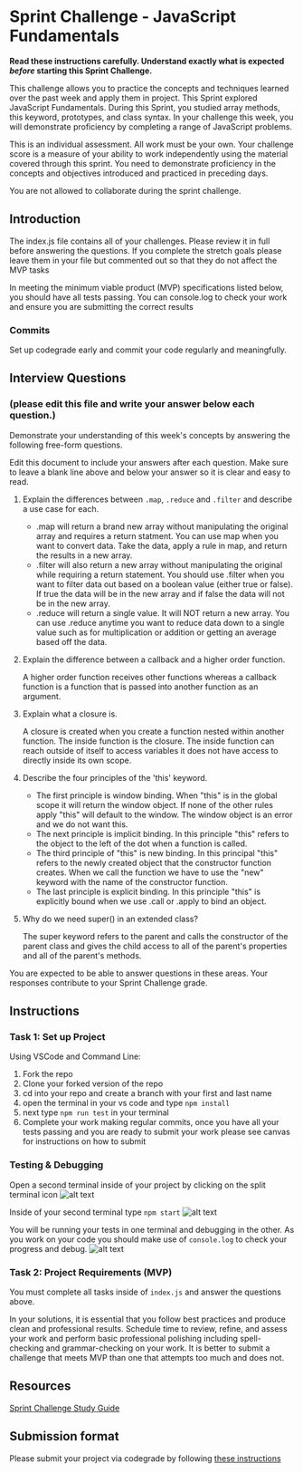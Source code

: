 # Sprint Challenge - JavaScript Fundamentals

**Read these instructions carefully. Understand exactly what is expected _before_ starting this Sprint Challenge.**

This challenge allows you to practice the concepts and techniques learned over the past week and apply them in project. This Sprint explored JavaScript Fundamentals. During this Sprint, you studied array methods, this keyword, prototypes, and class syntax. In your challenge this week, you will demonstrate proficiency by completing a range of JavaScript problems.

This is an individual assessment. All work must be your own. Your challenge score is a measure of your ability to work independently using the material covered through this sprint. You need to demonstrate proficiency in the concepts and objectives introduced and practiced in preceding days.

You are not allowed to collaborate during the sprint challenge. 

## Introduction

The index.js file contains all of your challenges. Please review it in full before answering the questions. If you complete the stretch goals please leave them in your file but commented out so that they do not affect the MVP tasks 

In meeting the minimum viable product (MVP) specifications listed below, you should have all tests passing. You can console.log to check your work and ensure you are submitting the correct results 

### Commits

Set up codegrade early and commit your code regularly and meaningfully. 

## Interview Questions
### (please edit this file and write your answer below each question.)
Demonstrate your understanding of this week's concepts by answering the following free-form questions.

Edit this document to include your answers after each question. Make sure to leave a blank line above and below your answer so it is clear and easy to read.



1. Explain the differences between `.map`, `.reduce` and `.filter` and describe a use case for each. 


    -   .map will return a brand new array without manipulating the original array and requires a return statment. You can use map when you want to convert data. Take the data, apply a rule in map, and return the results in a new array.
    -   .filter will also return a new array without manipulating the original while requiring a return statement. You should use .filter when you want to filter data out based on a boolean value (either true or false). If true the data will be in the new array and if false the data will not be in the new array.
    -   .reduce will return a single value. It will NOT return a new array. You can use .reduce anytime you want to reduce data down to a single value such as for multiplication or addition or getting an average based off the data.



2. Explain the difference between a callback and a higher order function.


    A higher order function receives other functions whereas a callback function is a function that is passed into another function as an argument.


3. Explain what a closure is.


    A closure is created when you create a function nested within another function. The inside function is the closure. The inside function can reach outside of itself to access variables it does not have access to directly inside its own scope.


4. Describe the four principles of the 'this' keyword.


    -   The first principle is window binding. When "this" is in the global scope it will return the window object. If none of the other rules apply "this" will default to the window. The window object is an error and we do not want this.
    -   The next principle is implicit binding. In this principle "this" refers to the object to the left of the dot when a function is called.
    -   The third principle of "this" is new binding. In this principal "this" refers to the newly created object that the constructor function creates. When we call the function we have to use the "new" keyword with the name of the constructor function.
    -   The last principle is explicit binding. In this principle "this" is explicitly bound when we use .call or .apply to bind an object.

5. Why do we need super() in an extended class?

    The super keyword refers to the parent and calls the constructor of the parent class and gives the child access to all of the parent's properties and all of the parent's methods.




You are expected to be able to answer questions in these areas. Your responses contribute to your Sprint Challenge grade. 



## Instructions

### Task 1: Set up Project

Using VSCode and Command Line:


1. Fork the repo
2. Clone your forked version of the repo
3. cd into your repo and create a branch with your first and last name
4. open the terminal in your vs code and type `npm install`
5. next type `npm run test` in your terminal
6. Complete your work making regular commits, once you have all your tests passing and you are ready to submit your work please see canvas for instructions on how to submit

### Testing & Debugging

Open a second terminal inside of your project by clicking on the split terminal icon
![alt text](assets/split_terminal.png "Split Terminal")

Inside of your second terminal type `npm start` 
![alt text](assets/npm_start.png "type npm start")

You will be running your tests in one terminal and debugging in the other. As you work on your code you should make use of `console.log` to check your progress and debug.
![alt text](assets/tests_debug_terminal_final.png "your terminal should look like this")

### Task 2: Project Requirements (MVP)

You must complete all tasks inside of `index.js` and answer the questions above.

In your solutions, it is essential that you follow best practices and produce clean and professional results. Schedule time to review, refine, and assess your work and perform basic professional polishing including spell-checking and grammar-checking on your work. It is better to submit a challenge that meets MVP than one that attempts too much and does not.

## Resources
 
 [Sprint Challenge Study Guide](https://www.notion.so/lambdaschool/Unit-1-Sprint-3-Study-Guide-033a9a00659a4ef98c12eb97e49a6110)

## Submission format

Please submit your project via codegrade by following [these instructions](https://www.notion.so/lambdaschool/Submitting-an-assignment-via-Code-Grade-A-Step-by-Step-Walkthrough-07bd65f5f8364e709ecb5064735ce374)

